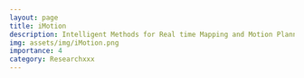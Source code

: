 ```yaml
---
layout: page
title: iMotion
description: Intelligent Methods for Real time Mapping and Motion Planning for Autonomous Vessel to Vessel Load handling Operations
img: assets/img/iMotion.png
importance: 4
category: Researchxxx
---
```


